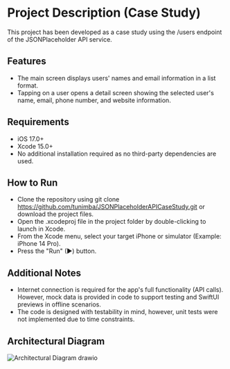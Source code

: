 # Project Description (Case Study)

This project has been developed as a case study using the /users endpoint of the JSONPlaceholder API service.

## Features

* The main screen displays users' names and email information in a list format.
* Tapping on a user opens a detail screen showing the selected user's name, email, phone number, and website information.

## Requirements

* iOS 17.0+
* Xcode 15.0+
* No additional installation required as no third-party dependencies are used.

## How to Run

* Clone the repository using git clone https://github.com/tunimba/JSONPlaceholderAPICaseStudy.git or download the project files.
* Open the .xcodeproj file in the project folder by double-clicking to launch in Xcode.
* From the Xcode menu, select your target iPhone or simulator (Example: iPhone 14 Pro).
* Press the "Run" (►) button.


## Additional Notes

* Internet connection is required for the app's full functionality (API calls). However, mock data is provided in code to support testing and SwiftUI previews in offline scenarios.
* The code is designed with testability in mind, however, unit tests were not implemented due to time constraints.

## Architectural Diagram

![Architectural Diagram drawio](https://github.com/user-attachments/assets/334a836d-d5ad-4042-9a09-671702b95b30)
